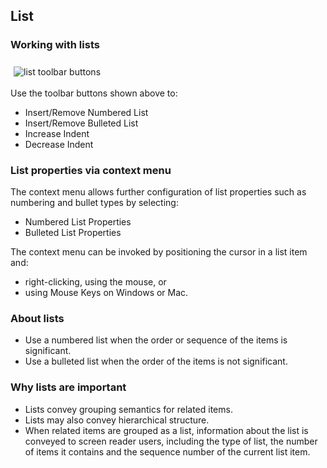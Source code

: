 ## List

### Working with lists

<img style="padding: 8px 0 3px 5px" alt="list toolbar buttons" src="basePath/plugins/a11yfirsthelp/images/list-buttons.png"/>

Use the toolbar buttons shown above to:

* Insert/Remove Numbered List
* Insert/Remove Bulleted List
* Increase Indent
* Decrease Indent

### List properties via context menu

The context menu allows further configuration of list properties such as
numbering and bullet types by selecting:

* Numbered List Properties
* Bulleted List Properties

The context menu can be invoked by positioning the cursor in a list item and:

* right-clicking, using the mouse, or
* using Mouse Keys on Windows or Mac.

### About lists

* Use a numbered list when the order or sequence of the items is significant.
* Use a bulleted list when the order of the items is not significant.

### Why lists are important

* Lists convey grouping semantics for related items.
* Lists may also convey hierarchical structure.
* When related items are grouped as a list, information about the list is
  conveyed to screen reader users, including the type of list, the number of
  items it contains and the sequence number of the current list item.
